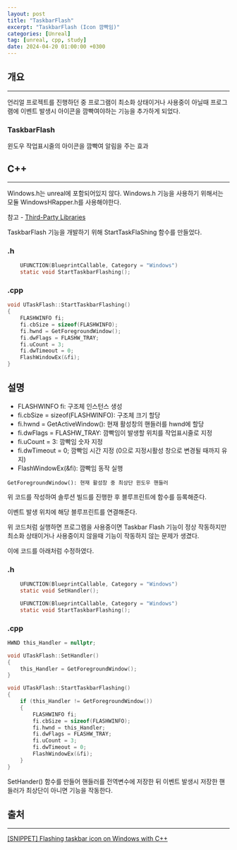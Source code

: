 ```yaml
---
layout: post
title: "TaskbarFlash"
excerpt: "TaskbarFlash (Icon 깜빡임)"
categories: [Unreal]
tag: [unreal, cpp, study]
date: 2024-04-20 01:00:00 +0300
---
```

## 개요

---

언리얼 프로젝트를 진행하던 중 프로그램이 최소화 상태이거나 사용중이 아닐때 프로그램에 이벤트 발생시 아이콘을 깜빡여야하는 기능을 추가하게 되었다.

### TaskbarFlash
윈도우 작업표시줄의 아이콘을 깜빡여 알림을 주는 효과

## C++

---

Windows.h는 unreal에 포함되어있지 않다. Windows.h 기능을 사용하기 위해서는 모듈 WindowsHRapper.h를 사용해야한다.

참고 - [Third-Party Libraries](https://docs.unrealengine.com/4.27/en-US/ProductionPipelines/BuildTools/UnrealBuildTool/ThirdPartyLibraries/)

TaskbarFlash 기능을 개발하기 위해 StartTaskFlaShing 함수를 만들었다.

### .h

```h
    UFUNCTION(BlueprintCallable, Category = "Windows")
    static void StartTaskbarFlashing();
```

### .cpp
```c++
void UTaskFlash::StartTaskbarFlashing()
{
	FLASHWINFO fi;
	fi.cbSize = sizeof(FLASHWINFO);
	fi.hwnd = GetForegroundWindow();
	fi.dwFlags = FLASHW_TRAY;
	fi.uCount = 3;
	fi.dwTimeout = 0;
	FlashWindowEx(&fi);
}
```

## 설명
- FLASHWINFO fi: 구조체 인스턴스 생성
- fi.cbSize = sizeof(FLASHWINFO): 구조체 크기 할당
- fi.hwnd = GetActiveWindow(): 현재 활성창의 핸들러를 hwnd에 할당
- fi.dwFlags = FLASHW_TRAY: 깜빡임이 발생할 위치를 작업표시줄로 지정
- fi.uCount = 3: 깜빡임 숫자 지정
- fi.dwTimeout = 0; 깜빡임 시간 지정 (0으로 지정시활성 창으로 변경될 때까지 유지)
- FlashWindowEx(&fi): 깜빡임 동작 실행

`GetForegroundWindow(): 현재 활성창 중 최상단 윈도우 핸들러`

위 코드를 작성하여 솔루션 빌드를 진행한 후 블루프린트에 함수를 등록해준다.

이벤트 발생 위치에 해당 블루프린트를 연결해준다.

위 코드처럼 실행하면 프로그램을 사용중이면 Taskbar Flash 기능이 정상 작동하지만 최소화 상태이거나 사용중이지 않을때 기능이 작동하지 않는 문제가 생겼다.

이에 코드를 아래처럼 수정하였다.

### .h

```h
    UFUNCTION(BlueprintCallable, Category = "Windows")
    static void SetHandler();

    UFUNCTION(BlueprintCallable, Category = "Windows")
    static void StartTaskbarFlashing();
```

### .cpp
```c++
HWND this_Handler = nullptr;

void UTaskFlash::SetHandler()
{
	this_Handler = GetForegroundWindow();
}

void UTaskFlash::StartTaskbarFlashing()
{
	if (this_Handler != GetForegroundWindow())
    {
		FLASHWINFO fi;
		fi.cbSize = sizeof(FLASHWINFO);
		fi.hwnd = this_Handler;
		fi.dwFlags = FLASHW_TRAY;
		fi.uCount = 3;
		fi.dwTimeout = 0;
		FlashWindowEx(&fi);
	}
}
```

SetHander() 함수를 만들어 핸들러를 전역변수에 저장한 뒤 이벤트 발생시 저장한 핸들러가 최상단이 아니면 기능을 작동한다.

## 출처

---

[[SNIPPET] Flashing taskbar icon on Windows with C++](https://www.reddit.com/r/unrealengine/comments/qe84w6/snippet_flashing_taskbar_icon_on_windows_with_c/?rdt=54468)